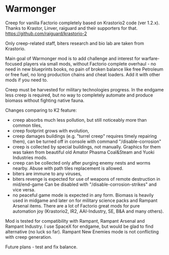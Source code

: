 # Warmonger
Creep for vanilla Factorio completely based on Krastorio2 code (ver 1.2.x). Thanks to Krastor, Linver, raiguard and their supporters for that.
https://github.com/raiguard/krastorio-2

Only creep-related staff, biters research and bio lab are taken from Krastorio.

Main goal of Warmonger mod is to add challenge and interest for warfare-focused players via small mods, without Factorio complete overhaul - no need in new blueprints books, no pain of broken balance like free Petroleum or free fuel, no long production chains and cheat loaders. Add it with other mods if you need to.

Creep must be harvested for military technologies progress. In the endgame less creep is required, but no way to completely automate and produce biomass without fighting  native fauna.

Changes comparing to K2 feature:
- creep absorbs much less pollution, but still noticeably more than common tiles,
- creep footprint grows with evolution,
- creep damages buildings (e.g. "turrel creep" requires timely repairing them), can be turned off in console with command "/disable-corrosion"
- creep is collected by special buildings, not manually. Graphics for them was taken from beautiful old Amator Phasma Coal&Steam and Yuoki Industries mods.
- creep can be collected only after purging enemy nests and worms nearby. Abuse with path tiles replacement is allowed.
- biters are immune to any viruses,
- biters revenge is expected for use of weapons of remote destruction in mid/end-game Can be disabled with "/disable-corrosion-strikes" and vice versa.
- no peaceful game mode is expected in any form. Biomass is heavily used in midgame and later on for military science packs and Rampant Arsenal items. There are a lot of Factorio great mods for pure automation joy (Krastorio2, IR2, AAI-Industry, SE, B&A and many others).

Mod is tested for compatibility with Rampant, Rampant Arsenal and Rampant Industry. I use SpaceX for endgame, but would be glad to find alternative (no luck so far).
Rampant New Enemies mode is not conflicting with creep generation.

Future plans - test and fix balance.
